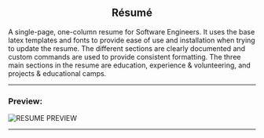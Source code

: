 <h2 align="center">Résumé</h2>

A single-page, one-column resume for Software Engineers. It uses the base latex templates and fonts to provide ease of use and installation when trying to update the resume. The different sections are clearly documented and custom commands are used to provide consistent formatting. The three main sections in the resume are education, experience & volunteering, and projects & educational camps.

---

### Preview:

![RESUME PREVIEW](https://user-images.githubusercontent.com/52632898/145198700-6245fc8b-7ff8-4096-bd41-8aad83ba7a96.png)

---
